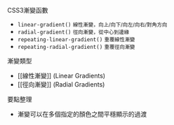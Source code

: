 CSS3漸變函數
- `linear-gradient()` <small>線性漸變，向上/向下/向左/向右/對角方向</small>
- `radial-gradient()` <small>徑向漸變，從中心到邊緣</small>
- `repeating-linear-gradient()` <small>重覆線性漸變</small>
- `repeating-radial-gradient()` <small>重覆徑向漸變</small>

漸變類型
- [[線性漸變]] (Linear Gradients)
- [[徑向漸變]] (Radial Gradients)

要點整理
- 漸變可以在多個指定的顏色之間平穩顯示的過渡
